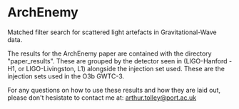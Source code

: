 # ArchEnemy
Matched filter search for scattered light artefacts in Gravitational-Wave data.

The results for the ArchEnemy paper are contained with the directory "paper_results".
These are grouped by the detector seen in (LIGO-Hanford - H1, or LIGO-Livingston, L1) alongside the injection set used. These are the injection sets used in the O3b GWTC-3.

For any questions on how to use these results and how they are laid out, please don't hesistate to contact me at: arthur.tolley@port.ac.uk
